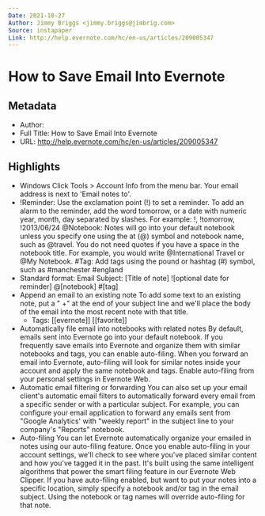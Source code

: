 ```yaml
---
Date: 2021-10-27
Author: Jimmy Briggs <jimmy.briggs@jimbrig.com>
Source: instapaper
Link: http://help.evernote.com/hc/en-us/articles/209005347
---
```

# How to Save Email Into Evernote

## Metadata
- Author: 
- Full Title: How to Save Email Into Evernote
- URL: http://help.evernote.com/hc/en-us/articles/209005347

## Highlights
- Windows
  Click Tools > Account Info from the menu bar. Your email address is next to 'Email notes to'.
- !Reminder: Use the exclamation point (!) to set a reminder. To add an alarm to the reminder, add the word tomorrow, or a date with numeric year, month, day separated by slashes. For example: !, !tomorrow, !2013/06/24
  @Notebook: Notes will go into your default notebook unless you specify one using the at (@) symbol and notebook name, such as @travel. You do not need quotes if you have a space in the notebook title. For example, you would write @International Travel or @My Notebook.
  #Tag: Add tags using the pound or hashtag (#) symbol, such as #manchester #england
- Standard format:
  Email Subject: [Title of note] ![optional date for reminder] @[notebook] #[tag]
- Append an email to an existing note
  To add some text to an existing note, put a " +" at the end of your subject line and we'll place the body of the email into the most recent note with that title.
    - Tags: [[evernote]] [[favorite]] 
- Automatically file email into notebooks with related notes
  By default, emails sent into Evernote go into your default notebook. If you frequently save emails into Evernote and organize them with similar notebooks and tags, you can enable auto-filing. When you forward an email into Evernote, auto-filing will look for similar notes inside your account and apply the same notebook and tags.
  Enable auto-filing from your personal settings in Evernote Web.
- Automatic email filtering or forwarding
  You can also set up your email client's automatic email filters to automatically forward every email from a specific sender or with a particular subject.
  For example, you can configure your email application to forward any emails sent from "Google Analytics' with "weekly report" in the subject line to your company's "Reports" notebook.
- Auto-filing
  You can let Evernote automatically organize your emailed in notes using our auto-filing feature. Once you enable auto-filing in your account settings, we'll check to see where you've placed similar content and how you've tagged it in the past. It's built using the same intelligent algorithms that power the smart filing feature in our Evernote Web Clipper. If you have auto-filing enabled, but want to put your notes into a specific location, simply specify a notebook and/or tag in the email subject. Using the notebook or tag names will override auto-filing for that note.
